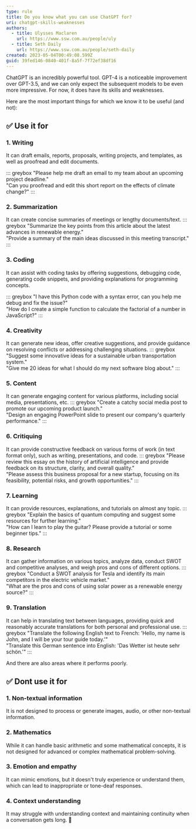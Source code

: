 ```yaml
---
type: rule
title: Do you know what you can use ChatGPT for?
uri: chatgpt-skills-weaknesses
authors:
  - title: Ulysses Maclaren
    url: https://www.ssw.com.au/people/uly
  - title: Seth Daily
    url: https://www.ssw.com.au/people/seth-daily
created: 2023-05-04T00:49:08.599Z
guid: 39fed146-0840-401f-8a5f-7f72ef38df16
---
```

ChatGPT is an incredibly powerful tool. GPT-4 is a noticeable improvement over GPT-3.5, and we can only expect the subsequent models to be even more impressive. For now, it does have its skills and weaknesses. 

Here are the most important things for which we know it to be useful (and not):

<!--endintro-->

## ✅ Use it for

### 1. Writing

It can draft emails, reports, proposals, writing projects, and templates, as well as proofread and edit documents.

::: greybox
"Please help me draft an email to my team about an upcoming project deadline."\
"Can you proofread and edit this short report on the effects of climate change?"
:::

### 2. Summarization

It can create concise summaries of meetings or lengthy documents/text.
::: greybox
"Summarize the key points from this article about the latest advances in renewable energy."\
"Provide a summary of the main ideas discussed in this meeting transcript."
:::

### 3. Coding

It can assist with coding tasks by offering suggestions, debugging code, generating code snippets, and providing explanations for programming concepts.

::: greybox
"I have this Python code with a syntax error, can you help me debug and fix the issue?"\
"How do I create a simple function to calculate the factorial of a number in JavaScript?"
:::

### 4. Creativity

It can generate new ideas, offer creative suggestions, and provide guidance on resolving conflicts or addressing challenging situations.
::: greybox
"Suggest some innovative ideas for a sustainable urban transportation system."\
"Give me 20 ideas for what I should do my next software blog about."
:::

### 5. Content

It can generate engaging content for various platforms, including social media, presentations, etc.
::: greybox
"Create a catchy social media post to promote our upcoming product launch."\
"Design an engaging PowerPoint slide to present our company's quarterly performance."
:::

### 6. Critiquing

It can provide constructive feedback on various forms of work (in text format only), such as writing, presentations, and code.
::: greybox
"Please review this essay on the history of artificial intelligence and provide feedback on its structure, clarity, and overall quality."\
"Please assess this business proposal for a new startup, focusing on its feasibility, potential risks, and growth opportunities."
:::

### 7. Learning

It can provide resources, explanations, and tutorials on almost any topic.
::: greybox
"Explain the basics of quantum computing and suggest some resources for further learning."\
"How can I learn to play the guitar? Please provide a tutorial or some beginner tips."
:::

### 8. Research

It can gather information on various topics, analyze data, conduct SWOT and competitive analyses, and weigh pros and cons of different options.
::: greybox
"Conduct a SWOT analysis for Tesla and identify its main competitors in the electric vehicle market."\
"What are the pros and cons of using solar power as a renewable energy source?"
:::

### 9. Translation

It can help in translating text between languages, providing quick and reasonably accurate translations for both personal and professional use.
::: greybox
"Translate the following English text to French: 'Hello, my name is John, and I will be your tour guide today.'"\
"Translate this German sentence into English: 'Das Wetter ist heute sehr schön.'"
:::

And there are also areas where it performs poorly.

## ✅ Dont use it for

### 1. Non-textual information

It is not designed to process or generate images, audio, or other non-textual information.

### 2. Mathematics

While it can handle basic arithmetic and some mathematical concepts, it is not designed for advanced or complex mathematical problem-solving.

### 3. Emotion and empathy

It can mimic emotions, but it doesn't truly experience or understand them, which can lead to inappropriate or tone-deaf responses.

### 4. Context understanding

It may struggle with understanding context and maintaining continuity when a conversation gets long. 🤖